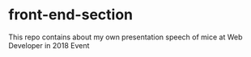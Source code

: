 # front-end-section
This repo contains about my own presentation speech of mice at Web Developer in 2018 Event
